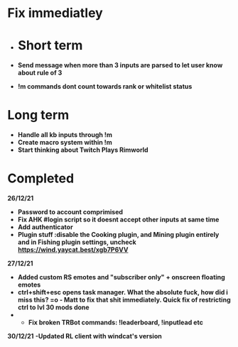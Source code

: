 # Fix immediatley 





- # Short term

- **Send message when more than 3 inputs are parsed to let user know about rule of 3**
- **!m commands dont count towards rank or whitelist status**


# Long term
 - **Handle all kb inputs through !m**
 - **Create macro system within !m**
 - **Start thinking about Twitch Plays Rimworld**


# Completed 

**26/12/21**
- **Password to account comprimised**
- **Fix AHK #login script so it doesnt accept other inputs at same time**
- **Add authenticator**
- **Plugin stuff :disable the Cooking plugin, and Mining plugin entirely and in Fishing plugin settings, uncheck https://wind.yaycat.best/xgb7P6VV** 

**27/12/21**
- **Added custom RS emotes and "subscriber only" + onscreen floating emotes** 
- **ctrl+shift+esc opens task manager. What the absolute fuck, how did i miss this? =o - Matt to fix that shit immediately. Quick fix of restricting ctrl to lvl 30 mods done**
- - **Fix broken TRBot commands: !leaderboard, !inputlead etc**

**30/12/21**
**-Updated RL client with windcat's version**


